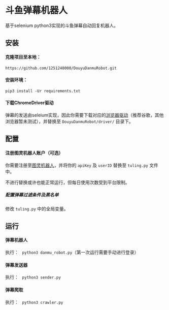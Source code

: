 # 斗鱼弹幕机器人

基于selenium python3实现的斗鱼弹幕自动回复机器人。

## 安装

#### 克隆项目至本地：

`https://github.com/1251240000/DouyuDanmuRobot.git`

#### 安装环境：

`pip3 install -Ur requirements.txt`

#### 下载ChromeDriver驱动

弹幕的发送由seleium实现，因此你需要下载对应的[浏览器驱动](http://npm.taobao.org/mirrors/chromedriver/)（推荐谷歌，其他浏览器暂未测试），并替换至  `DouyuDanmuRobot/driver/` 目录下。


## 配置

#### 注册图灵机器人账户（可选）

你需要注册至[图灵机器人](http://www.tuling123.com/sso-web/register)，并将你的 `apiKey` 及 `userID` 替换至 `tuling.py` 文件中。

不进行替换或许也能正常运行，但每日使用次数受到平台限制。


##### 配置弹幕过滤条件及黑名单

修改 `tuling.py` 中的全局变量。


## 运行

#### 弹幕机器人

执行： ` python3 danmu_robot.py`（第一次运行需要手动进行登录）

#### 弹幕发送器

执行： ` python3 sender.py`

#### 弹幕爬取

执行： ` python3 crawler.py`

